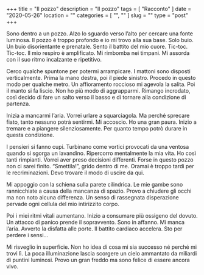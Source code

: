 +++
title = "Il pozzo"
description = "Il pozzo"
tags = [ "Racconto" ]
date = "2020-05-26"
location = ""
categories = [
  "",
  ""
]
slug = ""
type = "post"
+++

Sono dentro a un pozzo. Alzo lo sguardo verso l’alto per cercare una fonte luminosa. Il pozzo è troppo profondo e io mi trovo alla sua base. Solo buio. Un buio disorientante e prenatale. Sento il battito del mio cuore. Tic-toc. Tic-toc. Il mio respiro è amplificato. Mi rimbomba nei timpani. Mi assorda con il suo ritmo incalzante e ripetitivo. 

Cerco qualche spuntone per potermi arrampicare. I mattoni sono disposti verticalmente. Prima la mano destra, poi il piede sinistro. Procedo in questo modo per qualche metro. Un affioramento roccioso mi agevola la salita. Poi il manto si fa liscio. Non ho più modo di aggrapparmi. Rimango incrodato, così decido di fare un salto verso il basso e di tornare alla condizione di partenza. 

Inizia a mancarmi l’aria. Vorrei urlare a squarciagola. Ma perché sprecare fiato, tanto nessuno potrà sentirmi. Mi accoscio. Ho una gran paura. Inizio a tremare e a piangere silenziosamente. Per quanto tempo potrò durare in questa condizione.

I pensieri si fanno cupi. Turbinano come vortici provocati da una ventosa quando si sgorga un lavandino. Ripercorro mentalmente la mia vita. Ho così tanti rimpianti. Vorrei aver preso decisioni differenti. Forse in questo pozzo non ci sarei finito. “Smettila!”, grido dentro di me. Oramai è troppo tardi per le recriminazioni. Devo trovare il modo di uscire da qui. 

Mi appoggio con la schiena sulla parete cilindrica. Le mie gambe sono rannicchiate a causa della mancanza di spazio. Provo a chiudere gli occhi ma non noto alcuna differenza. Un senso di rassegnata disperazione pervade ogni cellula del mio intirizzito corpo.

Poi i miei ritmi vitali aumentano. Inizio a consumare più ossigeno del dovuto. Un  attacco di panico prende il sopravvento. Sono in affanno. Mi manca l’aria. Avverto la disfatta alle porte. Il battito cardiaco accelera. Sto per perdere i sensi…

Mi risveglio in superficie. Non ho idea di cosa mi sia successo né perché mi trovi lì. La poca illuminazione lascia scorgere un cielo ammantato da miliardi di puntini luminosi. Provo un gran freddo ma sono felice di essere ancora vivo.  
